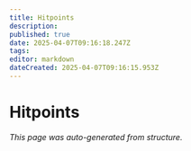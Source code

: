 ```yaml
---
title: Hitpoints
description: 
published: true
date: 2025-04-07T09:16:18.247Z
tags: 
editor: markdown
dateCreated: 2025-04-07T09:16:15.953Z
---
```


# Hitpoints

*This page was auto-generated from structure.*